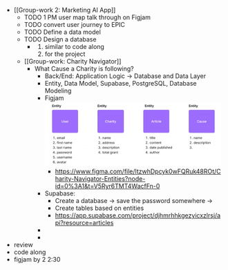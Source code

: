 - [[Group-work 2: Marketing AI App]]
	- TODO 1 PM user map talk through on Figjam
	- TODO convert user journey to EPIC
	- TODO Define a data model
	- TODO Design a database
		- 1. similar to code along
		  2. for the project
	- [[Group-work: Charity Navigator]]
		- What Cause a Charity is following?
			- Back/End: Application Logic -> Database and Data Layer
			- Entity, Data Model, Supabase, PostgreSQL, Database Modeling
			- Figjam ![Screenshot 2023-03-07 at 10.42.17 AM.png](../assets/Screenshot_2023-03-07_at_10.42.17_AM_1678203747176_0.png)
				- https://www.figma.com/file/ltzwhDpcyk0wFQRuk48ROt/Charity-Navigator-Entities?node-id=0%3A1&t=V5Ryr6TMT4WacfFn-0
			- Supabase:
				- Create a database -> save the password somewhere ->
				- Create tables based on entities
				- https://app.supabase.com/project/djhmrhhkgezyicxzlrsj/api?resource=articles
			-
			-
- review
- code along
- figjam by 2 2:30